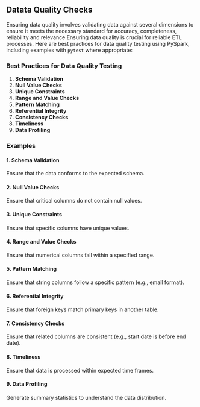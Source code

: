 ## Datata Quality Checks
Ensuring data quality involves validating data against several dimensions to ensure it meets the necessary standard for accuracy, completeness, reliability and relevance
Ensuring data quality is crucial for reliable ETL processes. Here are best practices for data quality testing using PySpark, including examples with `pytest` where appropriate:

### Best Practices for Data Quality Testing

1. **Schema Validation**
2. **Null Value Checks**
3. **Unique Constraints**
4. **Range and Value Checks**
5. **Pattern Matching**
6. **Referential Integrity**
7. **Consistency Checks**
8. **Timeliness**
9. **Data Profiling**

### Examples

#### 1. Schema Validation
Ensure that the data conforms to the expected schema.

#### 2. Null Value Checks
Ensure that critical columns do not contain null values.

#### 3. Unique Constraints
Ensure that specific columns have unique values.

#### 4. Range and Value Checks
Ensure that numerical columns fall within a specified range.

#### 5. Pattern Matching
Ensure that string columns follow a specific pattern (e.g., email format).

#### 6. Referential Integrity
Ensure that foreign keys match primary keys in another table.

#### 7. Consistency Checks
Ensure that related columns are consistent (e.g., start date is before end date).

#### 8. Timeliness
Ensure that data is processed within expected time frames.

#### 9. Data Profiling
Generate summary statistics to understand the data distribution.
